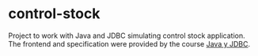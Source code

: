 # control-stock
Project to work with Java and JDBC simulating control stock application.
The frontend and specification were provided by the course [Java y JDBC](https://app.aluracursos.com/course/java-jdbc-trabajando-base-datos).

